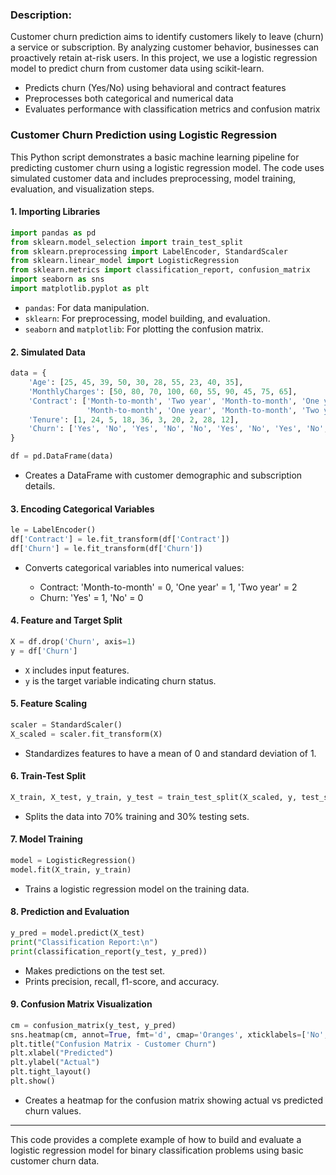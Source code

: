 ### Description:

Customer churn prediction aims to identify customers likely to leave (churn) a service or subscription. By analyzing customer behavior, businesses can proactively retain at-risk users. In this project, we use a logistic regression model to predict churn from customer data using scikit-learn.

- Predicts churn (Yes/No) using behavioral and contract features
- Preprocesses both categorical and numerical data
- Evaluates performance with classification metrics and confusion matrix

### Customer Churn Prediction using Logistic Regression

This Python script demonstrates a basic machine learning pipeline for predicting customer churn using a logistic regression model. The code uses simulated customer data and includes preprocessing, model training, evaluation, and visualization steps.

#### 1. **Importing Libraries**

```python
import pandas as pd
from sklearn.model_selection import train_test_split
from sklearn.preprocessing import LabelEncoder, StandardScaler
from sklearn.linear_model import LogisticRegression
from sklearn.metrics import classification_report, confusion_matrix
import seaborn as sns
import matplotlib.pyplot as plt
```

* `pandas`: For data manipulation.
* `sklearn`: For preprocessing, model building, and evaluation.
* `seaborn` and `matplotlib`: For plotting the confusion matrix.

#### 2. **Simulated Data**

```python
data = {
    'Age': [25, 45, 39, 50, 30, 28, 55, 23, 40, 35],
    'MonthlyCharges': [50, 80, 70, 100, 60, 55, 90, 45, 75, 65],
    'Contract': ['Month-to-month', 'Two year', 'Month-to-month', 'One year', 'Two year',
                 'Month-to-month', 'One year', 'Month-to-month', 'Two year', 'One year'],
    'Tenure': [1, 24, 5, 18, 36, 3, 20, 2, 28, 12],
    'Churn': ['Yes', 'No', 'Yes', 'No', 'No', 'Yes', 'No', 'Yes', 'No', 'No']
}

df = pd.DataFrame(data)
```

* Creates a DataFrame with customer demographic and subscription details.

#### 3. **Encoding Categorical Variables**

```python
le = LabelEncoder()
df['Contract'] = le.fit_transform(df['Contract'])
df['Churn'] = le.fit_transform(df['Churn'])
```

* Converts categorical variables into numerical values:

  * Contract: 'Month-to-month' = 0, 'One year' = 1, 'Two year' = 2
  * Churn: 'Yes' = 1, 'No' = 0

#### 4. **Feature and Target Split**

```python
X = df.drop('Churn', axis=1)
y = df['Churn']
```

* `X` includes input features.
* `y` is the target variable indicating churn status.

#### 5. **Feature Scaling**

```python
scaler = StandardScaler()
X_scaled = scaler.fit_transform(X)
```

* Standardizes features to have a mean of 0 and standard deviation of 1.

#### 6. **Train-Test Split**

```python
X_train, X_test, y_train, y_test = train_test_split(X_scaled, y, test_size=0.3, random_state=42)
```

* Splits the data into 70% training and 30% testing sets.

#### 7. **Model Training**

```python
model = LogisticRegression()
model.fit(X_train, y_train)
```

* Trains a logistic regression model on the training data.

#### 8. **Prediction and Evaluation**

```python
y_pred = model.predict(X_test)
print("Classification Report:\n")
print(classification_report(y_test, y_pred))
```

* Makes predictions on the test set.
* Prints precision, recall, f1-score, and accuracy.

#### 9. **Confusion Matrix Visualization**

```python
cm = confusion_matrix(y_test, y_pred)
sns.heatmap(cm, annot=True, fmt='d', cmap='Oranges', xticklabels=['No', 'Yes'], yticklabels=['No', 'Yes'])
plt.title("Confusion Matrix - Customer Churn")
plt.xlabel("Predicted")
plt.ylabel("Actual")
plt.tight_layout()
plt.show()
```

* Creates a heatmap for the confusion matrix showing actual vs predicted churn values.

---

This code provides a complete example of how to build and evaluate a logistic regression model for binary classification problems using basic customer churn data.
